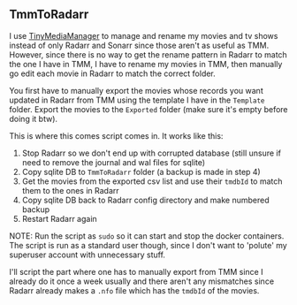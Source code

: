 ## TmmToRadarr

I use [TinyMediaManager](https://www.tinymediamanager.org/) to manage and rename my movies and tv shows instead of only Radarr and Sonarr since those aren't as useful as TMM. However, since there is no way to get the rename pattern in Radarr to match the one I have in TMM, I have to rename my movies in TMM, then manually go edit each movie in Radarr to match the correct folder.

You first have to manually export the movies whose records you want updated in Radarr from TMM using the template I have in the `Template` folder.
Export the movies to the `Exported` folder (make sure it's empty before doing it btw).

This is where this comes script comes in. It works like this:

1. Stop Radarr so we don't end up with corrupted database (still unsure if need to remove the journal and wal files for sqlite)
2. Copy sqlite DB to `TmmToRadarr` folder (a backup is made in step 4)
3. Get the movies from the exported csv list and use their `tmdbId` to match them to the ones in Radarr
4. Copy sqlite DB back to Radarr config directory and make numbered backup
5. Restart Radarr again

NOTE: Run the script as `sudo` so it can start and stop the docker containers. The script is run as a standard user though, since I don't want to 'polute' my superuser account with unnecessary stuff.

I'll script the part where one has to manually export from TMM since I already do it once a week usually and there aren't any mismatches since Radarr already makes a `.nfo` file which has the `tmdbId` of the movies.